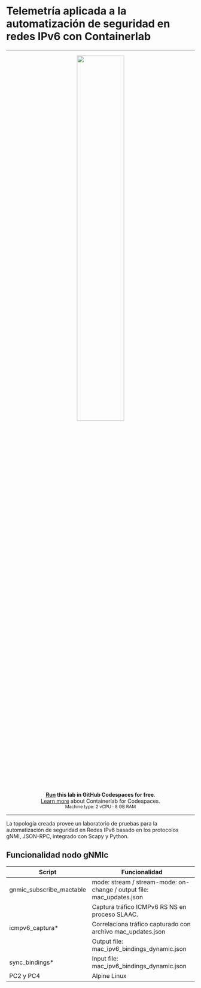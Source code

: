 # Telemetría aplicada a la automatización de seguridad en redes IPv6 con Containerlab
---
<div align=center markdown>
<a href="https://codespaces.new/ernestosv73/nokia24?quickstart=1">
<img src="https://gitlab.com/rdodin/pics/-/wikis/uploads/d78a6f9f6869b3ac3c286928dd52fa08/run_in_codespaces-v1.svg?sanitize=true" style="width:50%"/></a>

**[Run](https://codespaces.new/ernestosv73/telemetria-ipv6?quickstart=1) this lab in GitHub Codespaces for free**.  
[Learn more](https://containerlab.dev/manual/codespaces) about Containerlab for Codespaces.  
<small>Machine type: 2 vCPU · 8 GB RAM</small>
</div>

---
La topología creada provee un laboratorio de pruebas para la automatización de seguridad en Redes IPv6 basado en los protocolos gNMI, JSON-RPC, integrado con Scapy y Python. 

## Funcionalidad nodo gNMIc

| Script |Funcionalidad  |
|--|--|
| gnmic_subscribe_mactable |mode: stream / stream-mode: on-change / output file: mac_updates.json  
|                 |Captura tráfico ICMPv6 RS NS en proceso SLAAC.
| icmpv6_captura* | Correlaciona tráfico capturado con archivo mac_updates.json 
|                 | Output file: mac_ipv6_bindings_dynamic.json
| sync_bindings* | Input file: mac_ipv6_bindings_dynamic.json 
|PC2 y PC4|Alpine Linux


